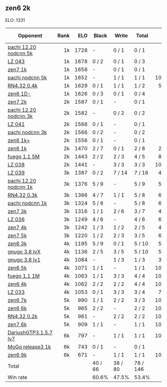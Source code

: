 ## zen6 2k ##

ELO: 1331

Opponent | Rank | ELO | Black | Write | Total | Win rate
---------|-----:|----:|-------|-------|-------|-------:
[pachi 12.20 nodcnn 5k](pachi%2012.20%20nodcnn%205k.md) | 1k | 1728 | - | 0 / 1 | 0 / 1 | 0.0%
[LZ 043](LZ%20043.md) | 1k | 1678 | 0 / 2 | 0 / 1 | 0 / 3 | 0.0%
[zen7 1k](zen7%201k.md) | 1k | 1658 | - | 0 / 1 | 0 / 1 | 0.0%
[pachi nodcnn 5k](pachi%20nodcnn%205k.md) | 1k | 1652 | - | 1 / 1 | 1 / 1 | 100.0%
[RN4.32 0.4k](RN4.32%200.4k.md) | 1k | 1629 | 0 / 1 | 1 / 1 | 1 / 2 | 50.0%
[zen6 1D-](zen6%201D-.md) | 1k | 1626 | 0 / 3 | 0 / 1 | 0 / 4 | 0.0%
[zen7 2k](zen7%202k.md) | 2k | 1587 | 0 / 1 | - | 0 / 1 | 0.0%
[pachi 12.20 nodcnn 3k](pachi%2012.20%20nodcnn%203k.md) | 2k | 1582 | - | 0 / 2 | 0 / 2 | 0.0%
[LZ 041](LZ%20041.md) | 2k | 1568 | 0 / 1 | - | 0 / 1 | 0.0%
[pachi nodcnn 3k](pachi%20nodcnn%203k.md) | 2k | 1566 | 0 / 2 | - | 0 / 2 | 0.0%
[zen6 1k+](zen6%201k+.md) | 2k | 1556 | 0 / 1 | - | 0 / 1 | 0.0%
[zen6 1k](zen6%201k.md) | 2k | 1470 | 2 / 7 | 0 / 1 | 2 / 8 | 25.0%
[fuego 1.1 5M](fuego%201.1%205M.md) | 2k | 1443 | 2 / 2 | 2 / 3 | 4 / 5 | 80.0%
[LZ 038](LZ%20038.md) | 2k | 1441 | - | 3 / 3 | 3 / 3 | 100.0%
[LZ 039](LZ%20039.md) | 3k | 1387 | 0 / 2 | 7 / 14 | 7 / 16 | 43.8%
[pachi 12.20 nodcnn 1k](pachi%2012.20%20nodcnn%201k.md) | 3k | 1376 | 5 / 9 | - | 5 / 9 | 55.6%
[RN4.32 0.3k](RN4.32%200.3k.md) | 3k | 1366 | 4 / 7 | 1 / 1 | 5 / 8 | 62.5%
[pachi nodcnn 1k](pachi%20nodcnn%201k.md) | 3k | 1324 | 5 / 8 | - | 5 / 8 | 62.5%
[zen7 3k](zen7%203k.md) | 3k | 1316 | 1 / 1 | 2 / 6 | 3 / 7 | 42.9%
[LZ 036](LZ%20036.md) | 3k | 1249 | 4 / 6 | - | 4 / 6 | 66.7%
[zen7 4k](zen7%204k.md) | 3k | 1242 | 1 / 3 | 1 / 2 | 2 / 5 | 40.0%
[zen7 5k](zen7%205k.md) | 3k | 1220 | 1 / 2 | 2 / 3 | 3 / 5 | 60.0%
[zen6 3k](zen6%203k.md) | 4k | 1195 | 5 / 9 | 0 / 1 | 5 / 10 | 50.0%
[gnugo 3.8 lvX](gnugo%203.8%20lvX.md) | 4k | 1136 | 2 / 5 | 3 / 5 | 5 / 10 | 50.0%
[gnugo 3.8 lv1](gnugo%203.8%20lv1.md) | 4k | 1084 | - | 1 / 3 | 1 / 3 | 33.3%
[zen6 5k](zen6%205k.md) | 4k | 1071 | 1 / 1 | - | 1 / 1 | 100.0%
[fuego 1.1 1M](fuego%201.1%201M.md) | 4k | 1063 | 1 / 1 | 3 / 3 | 4 / 4 | 100.0%
[zen6 4k](zen6%204k.md) | 4k | 1062 | 2 / 2 | 2 / 2 | 4 / 4 | 100.0%
[LZ 033](LZ%20033.md) | 4k | 1053 | 0 / 1 | 3 / 3 | 3 / 4 | 75.0%
[zen6 7k](zen6%207k.md) | 5k | 990 | 1 / 1 | 2 / 2 | 3 / 3 | 100.0%
[zen6 6k](zen6%206k.md) | 5k | 965 | 2 / 2 | - | 2 / 2 | 100.0%
[RN4.32 0.2k](RN4.32%200.2k.md) | 5k | 961 | - | 2 / 2 | 2 / 2 | 100.0%
[zen7 6k](zen7%206k.md) | 5k | 909 | 1 / 1 | - | 1 / 1 | 100.0%
[DariushGTP3.1.5.7 lv7](DariushGTP3.1.5.7%20lv7.md) | 6k | 797 | - | 1 / 1 | 1 / 1 | 100.0%
[MoGo release3 1k](MoGo%20release3%201k.md) | 6k | 743 | 0 / 1 | - | 0 / 1 | 0.0%
[zen6 9k](zen6%209k.md) | 6k | 671 | - | 1 / 1 | 1 / 1 | 100.0%
Total | | | 40 / 66 | 38 / 80 | 78 / 146 | 
Win rate| | | 60.6% | 47.5% | 53.4% | 
